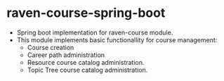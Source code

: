 ﻿# raven-course-spring-boot
* Spring boot implementation for raven-course module.
* This module implements basic functionallity for course management:
	* Course creation
	* Career path administration
	* Resource course catalog administration.
	* Topic Tree course catalog administration.

